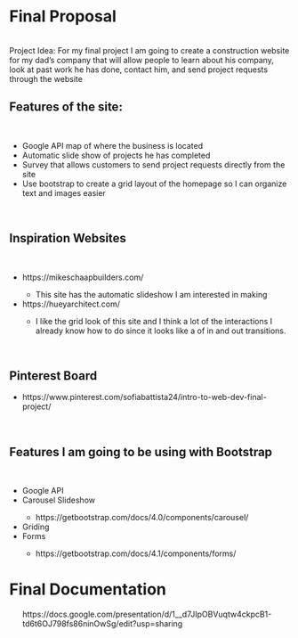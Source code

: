 <h1>Final Proposal</h1>
<br>
Project Idea: For my final project I am going to create a construction website for my dad’s company that will allow people to learn about his company, look at past work he has done, contact him, and send project requests through the website
<br>
<h2>Features of the site: </h2>
</br>
<ul>
    <li>Google API map of where the business is located</li>
    <li>Automatic slide show of projects he has completed</li>
    <li>Survey that allows customers to send project requests directly from the site </li>
    <li>Use bootstrap to create a grid layout of the homepage so I can organize text and images easier </li>

</ul>
</br>
<h2>Inspiration Websites</h2>
</br>
<ul>
    <li>https://mikeschaapbuilders.com/</li>
        <ul>
            <li>This site has the automatic slideshow I am interested in making </li>
        </ul>
    <li>https://hueyarchitect.com/</li>
        <ul>
            <li>I like the grid look of this site and I think a lot of the interactions I already know how to do since it looks like a of in and out transitions.</li>
        </ul>
</ul>
</br>
<h2>Pinterest Board</h2>
<ul>
    <li>https://www.pinterest.com/sofiabattista24/intro-to-web-dev-final-project/</li>
</ul>
</br>
<h2>Features I am going to be using with Bootstrap</h2>
</br>
<ul>
    <li>Google API</li>
    <li>Carousel Slideshow</li>
            <ul>
                <li>https://getbootstrap.com/docs/4.0/components/carousel/</li>
            </ul>
    <li>Griding</li>
    <li>Forms</li>
            <ul>
                <li>https://getbootstrap.com/docs/4.1/components/forms/</li>
            </ul>
</ul>

<h1>Final Documentation</h1>
<ul>https://docs.google.com/presentation/d/1__d7JIpOBVuqtw4ckpcB1-td6t6OJ798fs86ninOwSg/edit?usp=sharing<ul>